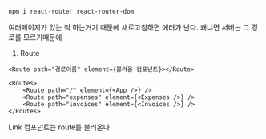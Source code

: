 ````
npm i react-router react-router-dom

````

여러페이지가 있는 척 하는거기 때문에 새로고침하면 에러가 난다.
왜냐면 서버는 그 경로를 모르기때문에

1. Route

````
<Route path="경로이름" element={불러올 컴포넌트}></Route>
````
````
<Routes>
    <Route path="/" element={<App />} />
    <Route path="expenses" element={<Expenses />} />
    <Route path="invoices" element={<Invoices />} />
</Routes>
````
Link 컴포넌트는 route를 불러온다
    